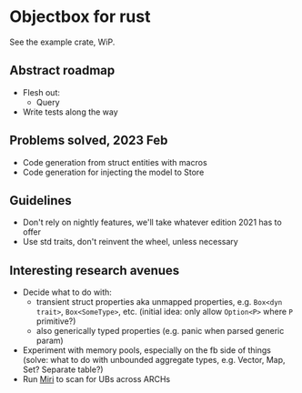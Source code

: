 # Objectbox for rust

See the example crate, WiP.

## Abstract roadmap
* Flesh out:
  * Query
* Write tests along the way
## Problems solved, 2023 Feb
* Code generation from struct entities with macros
* Code generation for injecting the model to Store

## Guidelines
* Don't rely on nightly features, we'll take whatever edition 2021 has to offer
* Use std traits, don't reinvent the wheel, unless necessary

## Interesting research avenues
* Decide what to do with:
  * transient struct properties aka unmapped properties, e.g. `Box<dyn trait>`, `Box<SomeType>`, etc. (initial idea: only allow `Option<P>` where `P` primitive?)
  * also generically typed properties (e.g. panic when parsed generic param)
* Experiment with memory pools, especially on the fb side of things (solve: what to do with unbounded aggregate types, e.g. Vector, Map, Set? Separate table?)
* Run [Miri](https://github.com/rust-lang/miri) to scan for UBs across ARCHs

